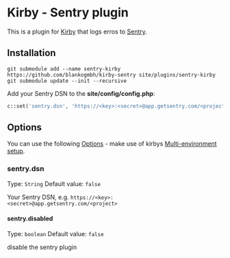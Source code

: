 # Kirby - Sentry plugin

This is a plugin for [Kirby](http://getkirby.com/) that logs erros to [Sentry](https://getsentry.com).

## Installation

```
git submodule add --name sentry-kirby https://github.com/blankogmbh/kirby-sentry site/plugins/sentry-kirby
git submodule update --init --recursive
```

Add your Sentry DSN to the **site/config/config.php**:

```php
c::set('sentry.dsn', 'https://<key>:<secret>@app.getsentry.com/<project>');
```

## Options

You can use the following [Options](http://getkirby.com/docs/advanced/options) - make use of kirbys [Multi-environment setup](http://getkirby.com/blog/multi-environment-setup).

### sentry.dsn
Type: `String`
Default value: `false`

Your Sentry DSN, e.g. `https://<key>:<secret>@app.getsentry.com/<project>`

#### sentry.disabled
Type: `boolean`
Default value: `false`

disable the sentry plugin
